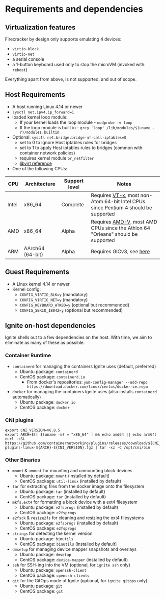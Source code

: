 # Requirements and dependencies

## Virtualization features

Firecracker by design only supports emulating 4 devices:

- `virtio-block`
- `virtio-net`
- a serial console
- a 1-button keyboard used only to stop the microVM (invoked with `reboot`)

Everything apart from above, is not supported, and out of scope.

## Host Requirements

- A host running Linux 4.14 or newer
- `sysctl net.ipv4.ip_forward=1`
- loaded kernel loop module:
  - If your kernel loads the loop module - `modprobe -v loop`
  - If the loop module is built in - `grep 'loop' /lib/modules/$(uname -r)/modules.builtin`
- Optional: `sysctl net.bridge.bridge-nf-call-iptables=0`
  - set to 0 to ignore Host iptables rules for bridges
  - set to 1 to apply Host iptables rules to bridges (common with container network policies)
  - requires kernel module `br_netfilter`
  - [libvirt reference](https://wiki.libvirt.org/page/Net.bridge.bridge-nf-call_and_sysctl.conf)
- One of the following CPUs:

| CPU   | Architecture     | Support level | Notes                                                                                                                                                                         |
|-------|------------------|---------------|-------------------------------------------------------------------------------------------------------------------------------------------------------------------------------|
| Intel | x86_64           | Complete      | Requires <a href="https://en.wikipedia.org/wiki/X86_virtualization#Intel_virtualization_(VT-x)">VT-x</a>, most non-Atom 64-bit Intel CPUs since Pentium 4 should be supported |
| AMD   | x86_64           | Alpha         | Requires [AMD-V](https://en.wikipedia.org/wiki/X86_virtualization#AMD_virtualization_.28AMD-V.29), most AMD CPUs since the Athlon 64 "Orleans" should be supported            |
| ARM   | AArch64 (64-bit) | Alpha         | Requires GICv3, see [here](https://github.com/firecracker-microvm/firecracker/issues/1196)                                                                                    |

## Guest Requirements

- A Linux kernel 4.14 or newer
- Kernel config:
  - `CONFIG_VIRTIO_BLK=y` (mandatory)
  - `CONFIG_VIRTIO_NET=y` (mandatory)
  - `CONFIG_KEYBOARD_ATKBD=y` (optional but recommended)
  - `CONFIG_SERIO_I8042=y` (optional but recommended)

## Ignite on-host dependencies

Ignite shells out to a few dependencies on the host.
With time, we aim to eliminate as many of these as possible.

### Container Runtime

- `containerd` for managing the containers Ignite uses (default, preferred)
  - Ubuntu package: `containerd`
  - CentOS package: `containerd.io`
    - From docker's repositories: `yum-config-manager --add-repo https://download.docker.com/linux/centos/docker-ce.repo`
- `docker` for managing the containers Ignite uses (also installs `containerd` automatically)
  - Ubuntu package: `docker.io`
  - CentOS package: `docker`

### CNI plugins

```shell
export CNI_VERSION=v0.8.5
export ARCH=$([ $(uname -m) = "x86_64" ] && echo amd64 || echo arm64)
curl -sSL https://github.com/containernetworking/plugins/releases/download/${CNI_VERSION}/cni-plugins-linux-${ARCH}-${CNI_VERSION}.tgz | tar -xz -C /opt/cni/bin
```

### Other Binaries

- `mount` & `umount` for mounting and unmounting block devices
  - Ubuntu package: `mount` (installed by default)
  - CentOS package: `util-linux` (installed by default)
- `tar` for extracting files from the docker image onto the filesystem
  - Ubuntu package: `tar` (installed by default)
  - CentOS package: `tar` (installed by default)
- `mkfs.ext4` for formatting a block device with a ext4 filesystem
  - Ubuntu package: `e2fsprogs` (installed by default)
  - CentOS package: `e2fsprogs`
- `e2fsck` & `resize2fs` for cleaning and resizing the ext4 filesystems
  - Ubuntu package: `e2fsprogs` (installed by default)
  - CentOS package: `e2fsprogs`
- `strings` for detecting the kernel version
  - Ubuntu package: `binutils`
  - CentOS package: `binutils` (installed by default)
- `dmsetup` for managing device mapper snapshots and overlays
  - Ubuntu package: `dmsetup`
  - CentOS package: `device-mapper` (installed by default)
- `ssh` for SSH-ing into the VM (optional, for `ignite ssh` only)
  - Ubuntu package: `openssh-client`
  - CentOS package: `openssh-clients`
- `git` for the GitOps mode of Ignite (optional, for `ignite gitops` only)
  - Ubuntu package: `git`
  - CentOS package: `git`
